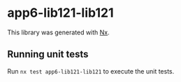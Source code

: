 # app6-lib121-lib121

This library was generated with [Nx](https://nx.dev).

## Running unit tests

Run `nx test app6-lib121-lib121` to execute the unit tests.
